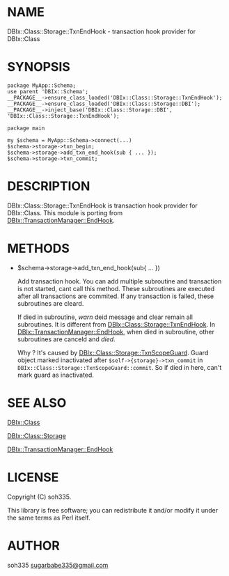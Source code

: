 # NAME

DBIx::Class::Storage::TxnEndHook - transaction hook provider for DBIx::Class

# SYNOPSIS

    package MyApp::Schema;
    use parent 'DBIx::Schema';
    __PACKAGE__->ensure_class_loaded('DBIx::Class::Storage::TxnEndHook');
    __PACKAGE__->ensure_class_loaded('DBIx::Class::Storage::DBI');
    __PACKAGE__->inject_base('DBIx::Class::Storage::DBI', 'DBIx::Class::Storage::TxnEndHook');

    package main

    my $schema = MyApp::Schema->connect(...)
    $schema->storage->txn_begin;
    $schema->storage->add_txn_end_hook(sub { ... });
    $schema->storage->txn_commit;

# DESCRIPTION

DBIx::Class::Storage::TxnEndHook is transaction hook provider for DBIx::Class.
This module is porting from [DBIx::TransactionManager::EndHook](https://metacpan.org/pod/DBIx::TransactionManager::EndHook).

# METHODS

- $schema->storage->add\_txn\_end\_hook(sub{ ... })

    Add transaction hook. You can add multiple subroutine and transaction is not started, cant call
    this method. These subroutines are executed after all transactions are commited. If any
    transaction is failed, these subroutines are cleard.

    If died in subroutine, _warn_ deid message and clear remain all subroutines. It is different from
    [DBIx::Class::Storage::TxnEndHook](https://metacpan.org/pod/DBIx::Class::Storage::TxnEndHook). In [DBIx::TransactionManager::EndHook](https://metacpan.org/pod/DBIx::TransactionManager::EndHook), when died in
    subroutine, other subroutines are canceld and _died_.

    Why ? It's caused by [DBIx::Class::Storage::TxnScopeGuard](https://metacpan.org/pod/DBIx::Class::Storage::TxnScopeGuard). Guard object marked inactivated
    after `$self->{storage}->txn_commit` in `DBIx::Class::Storage::TxnScopeGuard::commit`.
    So if died in here, can't mark guard as inactivated.

# SEE ALSO

[DBIx::Class](https://metacpan.org/pod/DBIx::Class)

[DBIx::Class::Storage](https://metacpan.org/pod/DBIx::Class::Storage)

[DBIx::TransactionManager::EndHook](https://metacpan.org/pod/DBIx::TransactionManager::EndHook)

# LICENSE

Copyright (C) soh335.

This library is free software; you can redistribute it and/or modify
it under the same terms as Perl itself.

# AUTHOR

soh335 <sugarbabe335@gmail.com>
